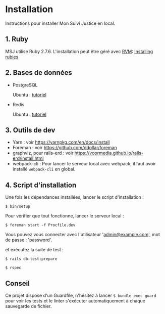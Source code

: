 # Installation

Instructions pour installer Mon Suivi Justice en local.

## 1. Ruby

MSJ utilise Ruby 2.7.6. L'installation peut être géré avec [RVM](https://rvm.io/): [Installing rubies](https://rvm.io/rubies/installing)

## 2. Bases de données

- PostgreSQL

  Ubuntu : [tutoriel](https://www.digitalocean.com/community/tutorials/how-to-install-postgresql-on-ubuntu-20-04-quickstart)

- Redis

  Ubuntu : [tutoriel](https://www.digitalocean.com/community/tutorials/how-to-install-and-secure-redis-on-ubuntu-20-04)

## 3. Outils de dev

- Yarn : voir https://yarnpkg.com/en/docs/install
- Foreman : voir https://github.com/ddollar/foreman
- graphviz, pour rails-erd : voir https://voormedia.github.io/rails-erd/install.html
- webpack-cli : Pour lancer le serveur local avec webpack, il faut avoir installé `webpack-cli` en global.

## 4. Script d'installation

Une fois les dépendances installées, lancer le script d'installation :

`$ bin/setup`

Pour vérifier que tout fonctionne, lancer le serveur local :

`$ foreman start -f Procfile.dev`

Vous pouvez vous connecter avec l'utilisateur 'admin@example.com', mot de passe : 'password'.

et exécutez la suite de test :

`$ rails db:test:prepare`

`$ rspec`

## Conseil

Ce projet dispose d'un Guardfile, n'hésitez à lancer `$ bundle exec guard` pour voir les tests et le linter s'exécuter automatiquement à chaque sauvegarde de fichier.
